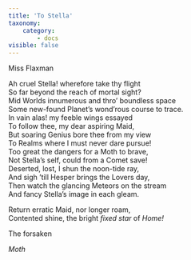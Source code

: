 ```yaml
---
title: 'To Stella'
taxonomy:
    category:
        - docs
visible: false
---
```


<div class="author">Miss Flaxman</div>

Ah cruel Stella! wherefore take thy flight  
So far beyond the reach of mortal sight?  
Mid Worlds innumerous and thro’ boundless space  
Some new-found Planet’s wond’rous course to trace.  
In vain alas! my feeble wings essayed  
To follow thee, my dear aspiring Maid,  
But soaring Genius bore thee from my view  
To Realms where I must never dare pursue!  
Too great the dangers for a Moth to brave,  
Not Stella’s self, could from a Comet save!  
Deserted, lost, I shun the noon-tide ray,  
And sigh ’till Hesper brings the Lovers day,  
Then watch the glancing Meteors on the stream  
And fancy Stella’s image in each gleam.  

Return erratic Maid, nor longer roam,  
Contented shine, the bright *fixed star* of *Home!*

The forsaken

*Moth*